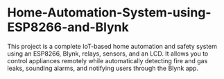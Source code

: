# Home-Automation-System-using-ESP8266-and-Blynk
This project is a complete IoT-based home automation and safety system using an ESP8266, Blynk, relays, sensors, and an LCD. It allows you to control appliances remotely while automatically detecting fire and gas leaks, sounding alarms, and notifying users through the Blynk app.
